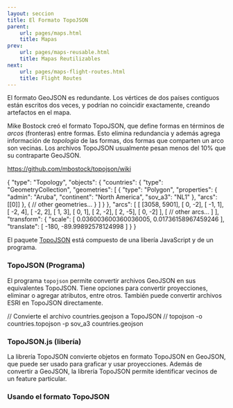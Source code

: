```yaml
---
layout: seccion
title: El Formato TopoJSON
parent:
    url: pages/maps.html
    title: Mapas
prev:
    url: pages/maps-reusable.html
    title: Mapas Reutilizables
next:
    url: pages/maps-flight-routes.html
    title: Flight Routes
---
```


El formato GeoJSON es redundante. Los vértices de dos países contiguos están escritos dos veces, y podrían no coincidir exactamente, creando artefactos en el mapa.

Mike Bostock creó el formato TopoJSON, que define formas en términos de _arcos_ (fronteras) entre formas. Esto elimina redundancia y además agrega información de _topología_ de las formas, dos formas que comparten un arco son vecinas. Los archivos TopoJSON usualmente pesan menos del 10% que su contraparte GeoJSON.

https://github.com/mbostock/topojson/wiki

<div class="runnable" id="code-f01">
{
    "type": "Topology",
    "objects": {
        "countries": {
            "type": "GeometryCollection",
            "geometries": [
                {
                    "type": "Polygon",
                    "properties": {
                        "admin": "Aruba",
                        "continent": "North America",
                        "sov_a3": "NL1"
                    },
                    "arcs": [[0]]
                },
                {
                    // other geometries...
                }
            ]
        }
    },
    "arcs": [
        [
            [3058, 5901],
            [   0,   -2],
            [  -1,    1],
            [  -2,    4],
            [  -2,    2],
            [   1,    3],
            [   0,    1],
            [   2,   -2],
            [   2,   -5],
            [   0,   -2]
        ],
        [
            // other arcs...
        ]
    ],
    "transform": {
        "scale": [
            0.036003600360036005,
            0.01736158967459246
        ],
        "translate": [
            -180,
            -89.99892578124998
        ]
    }
}
</div>
<script>codeBlock().editor('#code-f01').init();</script>


El paquete [TopoJSON](https://github.com/mbostock/topojson) está compuesto de una libería JavaScript y de un programa.

### TopoJSON (Programa)

El programa `topojson` permite convertir archivos GeoJSON en sus equivalentes TopoJSON. Tiene opciones para convertir proyecciones, eliminar o agregar atributos, entre otros. También puede convertir archivos ESRI en TopoJSON directamente.

<div class="runnable" id="code-f02">
// Convierte el archivo countries.geojson a TopoJSON
//  topojson -o countries.topojson -p sov_a3 countries.geojson
</div>
<script>codeBlock().editor('#code-f02').init();</script>

### TopoJSON.js (libería)

La librería TopoJSON convierte objetos en formato TopoJSON en GeoJSON, que puede ser usado para graficar y usar proyecciones. Además de convertir a GeoJSON, la librería TopoJSON permite identificar vecinos de un feature particular.


### Usando el formato TopoJSON



